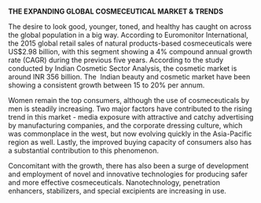 **THE EXPANDING GLOBAL COSMECEUTICAL MARKET & TRENDS**

The desire to look good, younger, toned, and healthy has caught on across the global population in a big way. According to Euromonitor International, the 2015 global retail sales of natural products-based cosmeceuticals were US$2.98 billion, with this segment showing a 4% compound annual growth rate (CAGR) during the previous five years. According to the study conducted by Indian Cosmetic Sector Analysis, the cosmetic market is around INR 356 billion. The  Indian beauty and cosmetic market have been showing a consistent growth between 15 to 20% per annum.

Women remain the top consumers, although the use of cosmeceuticals by men is steadily increasing. Two major factors have contributed to the rising trend in this market - media exposure with attractive and catchy advertising by manufacturing companies, and the corporate dressing culture, which was commonplace in the west, but now evolving quickly in the Asia-Pacific region as well. Lastly, the improved buying capacity of consumers also has a substantial contribution to this phenomenon.

Concomitant with the growth, there has also been a surge of development and employment of novel and innovative technologies for producing safer and more effective cosmeceuticals. Nanotechnology, penetration enhancers, stabilizers, and special excipients are increasing in use.